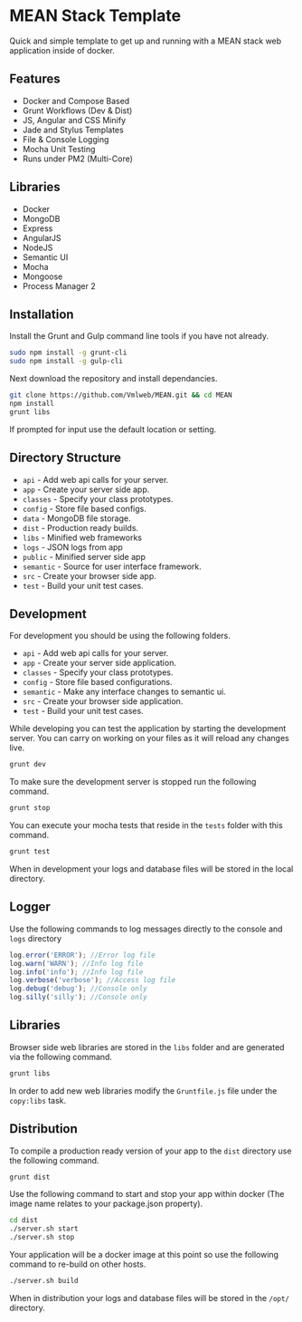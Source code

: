 # MEAN Stack Template

Quick and simple template to get up and running with a MEAN stack web application inside of docker.

## Features

  * Docker and Compose Based
  * Grunt Workflows (Dev & Dist)
  * JS, Angular and CSS Minify
  * Jade and Stylus Templates
  * File & Console Logging
  * Mocha Unit Testing
  * Runs under PM2 (Multi-Core)
  
## Libraries

  * Docker
  * MongoDB
  * Express
  * AngularJS
  * NodeJS
  * Semantic UI
  * Mocha
  * Mongoose
  * Process Manager 2

## Installation

Install the Grunt and Gulp command line tools if you have not already.

```bash
sudo npm install -g grunt-cli
sudo npm install -g gulp-cli
```

Next download the repository and install dependancies.

```bash
git clone https://github.com/Vmlweb/MEAN.git && cd MEAN
npm install
grunt libs
```

If prompted for input use the default location or setting.

## Directory Structure

- `api` - Add web api calls for your server.
- `app` - Create your server side app.
- `classes` - Specify your class prototypes.
- `config` - Store file based configs.
- `data` - MongoDB file storage.
- `dist` - Production ready builds.
- `libs` - Minified web frameworks
- `logs` - JSON logs from app
- `public` - Minified server side app
- `semantic` - Source for user interface framework.
- `src` - Create your browser side app.
- `test` - Build your unit test cases.

## Development

For development you should be using the following folders.

- `api` - Add web api calls for your server.
- `app` - Create your server side application.
- `classes` - Specify your class prototypes.
- `config` - Store file based configurations.
- `semantic` - Make any interface changes to semantic ui.
- `src` - Create your browser side application.
- `test` - Build your unit test cases.

While developing you can test the application by starting the development server.
You can carry on working on your files as it will reload any changes live.

```bash
grunt dev
```

To make sure the development server is stopped run the following command.

```bash
grunt stop
```

You can execute your mocha tests that reside in the `tests` folder with this command.

```bash
grunt test
```

When in development your logs and database files will be stored in the local directory.

## Logger

Use the following commands to log messages directly to the console and `logs` directory

```javascript
log.error('ERROR'); //Error log file
log.warn('WARN'); //Info log file
log.info('info'); //Info log file
log.verbose('verbose'); //Access log file
log.debug('debug'); //Console only
log.silly('silly'); //Console only
```

## Libraries

Browser side web libraries are stored in the `libs` folder and are generated via the following command.

```bash
grunt libs
```

In order to add new web libraries modify the `Gruntfile.js` file under the `copy:libs` task.

## Distribution

To compile a production ready version of your app to the `dist` directory use the following command.

```bash
grunt dist
```

Use the following command to start and stop your app within docker (The image name relates to your package.json property).

```bash
cd dist
./server.sh start
./server.sh stop
```

Your application will be a docker image at this point so use the following command to re-build on other hosts.

```bash
./server.sh build
```

When in distribution your logs and database files will be stored in the `/opt/` directory.
